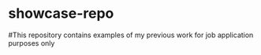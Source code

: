 # showcase-repo

#This repository contains examples of my previous work for job application purposes only
